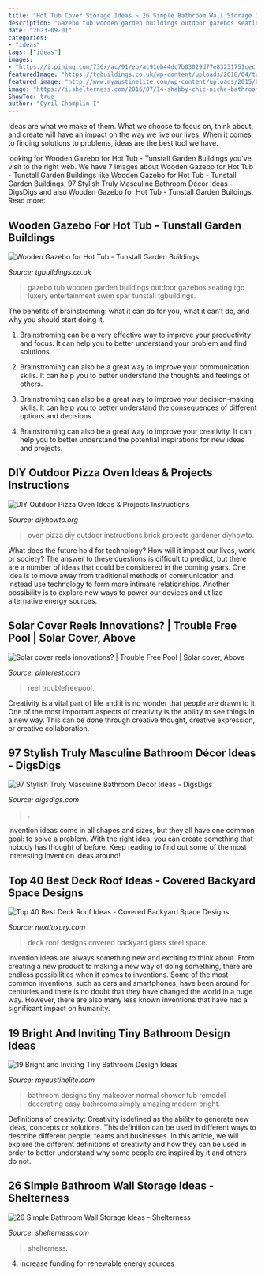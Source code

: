 ```yaml
---
title: "Hot Tub Cover Storage Ideas ~ 26 Simple Bathroom Wall Storage Ideas"
description: "Gazebo tub wooden garden buildings outdoor gazebos seating tgb luxery entertainment swim spar tunstall tgbuildings"
date: "2023-09-01"
categories:
- "ideas"
tags: ["ideas"]
images:
- "https://i.pinimg.com/736x/ac/91/eb/ac91eb44dc7b03029d77e83231751cec.jpg"
featuredImage: "https://tgbuildings.co.uk/wp-content/uploads/2018/04/tunstall-garden-buildings-gazebo-8.jpg"
featured_image: "http://www.myaustinelite.com/wp-content/uploads/2015/01/tiny-bathroom-design-ideas-with-small-tub.jpg"
image: "https://i.shelterness.com/2016/07/14-shabby-chic-niche-bathroom-shelf-in-a-wall.jpg"
ShowToc: true
author: "Cyril Champlin I"
---
```



Ideas are what we make of them. What we choose to focus on, think about, and create will have an impact on the way we live our lives. When it comes to finding solutions to problems, ideas are the best tool we have.

	

		
looking for Wooden Gazebo for Hot Tub - Tunstall Garden Buildings you've visit to the right web. We have 7 Images about Wooden Gazebo for Hot Tub - Tunstall Garden Buildings like Wooden Gazebo for Hot Tub - Tunstall Garden Buildings, 97 Stylish Truly Masculine Bathroom Décor Ideas - DigsDigs and also Wooden Gazebo for Hot Tub - Tunstall Garden Buildings. Read more:
		
    
## Wooden Gazebo For Hot Tub - Tunstall Garden Buildings

<img loading=lazy src="https://tgbuildings.co.uk/wp-content/uploads/2018/04/tunstall-garden-buildings-gazebo-8.jpg" onerror="this.onerror=null;this.src='https://tse3.mm.bing.net/th?id=OIP.SIb9RKG0pZ6Zrm3v0OgjYgHaFj&amp;pid=15.1';" alt="Wooden Gazebo for Hot Tub - Tunstall Garden Buildings">

_Source: tgbuildings.co.uk_

>gazebo tub wooden garden buildings outdoor gazebos seating tgb luxery entertainment swim spar tunstall tgbuildings. 

	

The benefits of brainstroming: what it can do for you, what it can’t do, and why you should start doing it.
1. Brainstroming can be a very effective way to improve your productivity and focus. It can help you to better understand your problem and find solutions.
2. Brainstroming can also be a great way to improve your communication skills. It can help you to better understand the thoughts and feelings of others.

3. Brainstroming can also be a great way to improve your decision-making skills. It can help you to better understand the consequences of different options and decisions.

4. Brainstroming can also be a great way to improve your creativity. It can help you to better understand the potential inspirations for new ideas and projects.

    
## DIY Outdoor Pizza Oven Ideas &amp; Projects Instructions

<img loading=lazy src="http://www.diyhowto.org/wp-content/uploads/DIYHowto-DIY-Outdoor-Pizza-Oven-Ideas-Projects-02.jpg" onerror="this.onerror=null;this.src='https://tse1.mm.bing.net/th?id=OIP.QW2wrZP29YEK-hatMGHggAHaOj&amp;pid=15.1';" alt="DIY Outdoor Pizza Oven Ideas &amp; Projects Instructions">

_Source: diyhowto.org_

>oven pizza diy outdoor instructions brick projects gardener diyhowto. 

	

What does the future hold for technology? How will it impact our lives, work or society? The answer to these questions is difficult to predict, but there are a number of ideas that could be considered in the coming years. One idea is to move away from traditional methods of communication and instead use technology to form more intimate relationships. Another possibility is to explore new ways to power our devices and utilize alternative energy sources.

    
## Solar Cover Reels Innovations? | Trouble Free Pool | Solar Cover, Above

<img loading=lazy src="https://i.pinimg.com/736x/ac/91/eb/ac91eb44dc7b03029d77e83231751cec.jpg" onerror="this.onerror=null;this.src='https://tse4.mm.bing.net/th?id=OIP.8BjssC_y6nHjnEzaRz8uAAHaFj&amp;pid=15.1';" alt="Solar cover reels innovations? | Trouble Free Pool | Solar cover, Above">

_Source: pinterest.com_

>reel troublefreepool. 

	

Creativity is a vital part of life and it is no wonder that people are drawn to it. One of the most important aspects of creativity is the ability to see things in a new way. This can be done through creative thought, creative expression, or creative collaboration.

    
## 97 Stylish Truly Masculine Bathroom Décor Ideas - DigsDigs

<img loading=lazy src="https://www.digsdigs.com/photos/stylish-truly-masculine-bathroom-decor-ideas-35.jpg" onerror="this.onerror=null;this.src='https://tse3.mm.bing.net/th?id=OIP.dqj-mX6DAvDr-cl9GNMvWwHaJ4&amp;pid=15.1';" alt="97 Stylish Truly Masculine Bathroom Décor Ideas - DigsDigs">

_Source: digsdigs.com_

>. 

	

Invention ideas come in all shapes and sizes, but they all have one common goal: to solve a problem. With the right idea, you can create something that nobody has thought of before. Keep reading to find out some of the most interesting invention ideas around!

    
## Top 40 Best Deck Roof Ideas - Covered Backyard Space Designs

<img loading=lazy src="http://nextluxury.com/wp-content/uploads/good-ideas-for-deck-roof-glass-and-steel-windows.jpg" onerror="this.onerror=null;this.src='https://tse1.mm.bing.net/th?id=OIP.1cH4dSlqbMocbB9QJhfCawHaFj&amp;pid=15.1';" alt="Top 40 Best Deck Roof Ideas - Covered Backyard Space Designs">

_Source: nextluxury.com_

>deck roof designs covered backyard glass steel space. 

	

Invention ideas are always something new and exciting to think about. From creating a new product to making a new way of doing something, there are endless possibilities when it comes to inventions. Some of the most common inventions, such as cars and smartphones, have been around for centuries and there is no doubt that they have changed the world in a huge way. However, there are also many less known inventions that have had a significant impact on humanity.

    
## 19 Bright And Inviting Tiny Bathroom Design Ideas

<img loading=lazy src="http://www.myaustinelite.com/wp-content/uploads/2015/01/tiny-bathroom-design-ideas-with-small-tub.jpg" onerror="this.onerror=null;this.src='https://tse4.mm.bing.net/th?id=OIP.oSCuUIcaqky0XPz4zVyIMgHaJ3&amp;pid=15.1';" alt="19 Bright and Inviting Tiny Bathroom Design Ideas">

_Source: myaustinelite.com_

>bathroom designs tiny makeover normal shower tub remodel decorating easy bathrooms simply amazing modern bright. 

	

Definitions of creativity:
Creativity isdefined as the ability to generate new ideas, concepts or solutions. This definition can be used in different ways to describe different people, teams and businesses. In this article, we will explore the different definitions of creativity and how they can be used in order to better understand why some people are inspired by it and others do not.

    
## 26 SImple Bathroom Wall Storage Ideas - Shelterness

<img loading=lazy src="https://i.shelterness.com/2016/07/14-shabby-chic-niche-bathroom-shelf-in-a-wall.jpg" onerror="this.onerror=null;this.src='https://tse1.mm.bing.net/th?id=OIP.u_kn3ZFBlnGXqhDagdF4qQHaLG&amp;pid=15.1';" alt="26 SImple Bathroom Wall Storage Ideas - Shelterness">

_Source: shelterness.com_

>shelterness. 

	

4. increase funding for renewable energy sources

